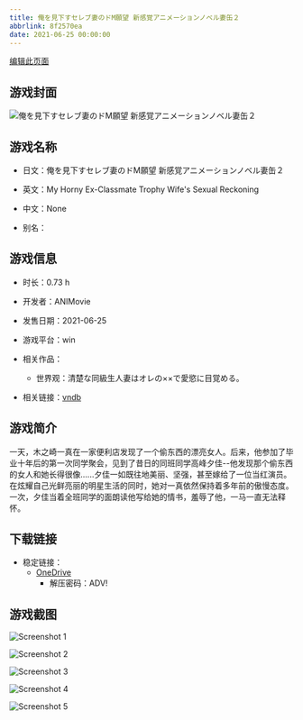 ```yaml
---
title: 俺を見下すセレブ妻のドM願望 新感覚アニメーションノベル妻缶２
abbrlink: 8f2570ea
date: 2021-06-25 00:00:00
---
```

[编辑此页面](https://github.com/ACG-3/ADV3-source/blob/main/source/_posts/games/%E4%BF%BA%E3%82%92%E8%A6%8B%E4%B8%8B%E3%81%99%E3%82%BB%E3%83%AC%E3%83%96%E5%A6%BB%E3%81%AE%E3%83%89M%E9%A1%98%E6%9C%9B%20%E6%96%B0%E6%84%9F%E8%A6%9A%E3%82%A2%E3%83%8B%E3%83%A1%E3%83%BC%E3%82%B7%E3%83%A7%E3%83%B3%E3%83%8E%E3%83%99%E3%83%AB%E5%A6%BB%E7%BC%B6%EF%BC%92.md)

## 游戏封面

![俺を見下すセレブ妻のドM願望 新感覚アニメーションノベル妻缶２](https://pan.timero.xyz/d/onedrive/img_lib_001/%E4%BF%BA%E3%82%92%E8%A6%8B%E4%B8%8B%E3%81%99%E3%82%BB%E3%83%AC%E3%83%96%E5%A6%BB%E3%81%AE%E3%83%89M%E9%A1%98%E6%9C%9B%20%E6%96%B0%E6%84%9F%E8%A6%9A%E3%82%A2%E3%83%8B%E3%83%A1%E3%83%BC%E3%82%B7%E3%83%A7%E3%83%B3%E3%83%8E%E3%83%99%E3%83%AB%E5%A6%BB%E7%BC%B6%EF%BC%92_cover.avif)


## 游戏名称

- 日文：俺を見下すセレブ妻のドM願望 新感覚アニメーションノベル妻缶２
- 英文：My Horny Ex-Classmate Trophy Wife's Sexual Reckoning
- 中文：None

- 别名：


## 游戏信息

- 时长：0.73 h
- 开发者：ANIMovie
- 发售日期：2021-06-25
- 游戏平台：win
- 相关作品：
   - 世界观：清楚な同級生人妻はオレの××で愛慾に目覚める。

- 相关链接：[vndb](https://vndb.org/v31044)


## 游戏简介

一天，木之崎一真在一家便利店发现了一个偷东西的漂亮女人。后来，他参加了毕业十年后的第一次同学聚会，见到了昔日的同班同学高峰夕佳--他发现那个偷东西的女人和她长得很像......夕佳一如既往地美丽、坚强，甚至嫁给了一位当红演员。在炫耀自己光鲜亮丽的明星生活的同时，她对一真依然保持着多年前的傲慢态度。一次，夕佳当着全班同学的面朗读他写给她的情书，羞辱了他，一马一直无法释怀。


## 下载链接

- 稳定链接：
    - [OneDrive](https://pan.timero.xyz/onedrive/adv_lib_001/%E4%BF%BA%E3%82%92%E8%A6%8B%E4%B8%8B%E3%81%99%E3%82%BB%E3%83%AC%E3%83%96%E5%A6%BB%E3%81%AE%E3%83%89M%E9%A1%98%E6%9C%9B%20%E6%96%B0%E6%84%9F%E8%A6%9A%E3%82%A2%E3%83%8B%E3%83%A1%E3%83%BC%E3%82%B7%E3%83%A7%E3%83%B3%E3%83%8E%E3%83%99%E3%83%AB%E5%A6%BB%E7%BC%B6%EF%BC%92)
        - 解压密码：ADV!



## 游戏截图


![Screenshot 1](https://pan.timero.xyz/d/onedrive/img_lib_001/%E4%BF%BA%E3%82%92%E8%A6%8B%E4%B8%8B%E3%81%99%E3%82%BB%E3%83%AC%E3%83%96%E5%A6%BB%E3%81%AE%E3%83%89M%E9%A1%98%E6%9C%9B%20%E6%96%B0%E6%84%9F%E8%A6%9A%E3%82%A2%E3%83%8B%E3%83%A1%E3%83%BC%E3%82%B7%E3%83%A7%E3%83%B3%E3%83%8E%E3%83%99%E3%83%AB%E5%A6%BB%E7%BC%B6%EF%BC%92_Screenshot_1.avif)

![Screenshot 2](https://pan.timero.xyz/d/onedrive/img_lib_001/%E4%BF%BA%E3%82%92%E8%A6%8B%E4%B8%8B%E3%81%99%E3%82%BB%E3%83%AC%E3%83%96%E5%A6%BB%E3%81%AE%E3%83%89M%E9%A1%98%E6%9C%9B%20%E6%96%B0%E6%84%9F%E8%A6%9A%E3%82%A2%E3%83%8B%E3%83%A1%E3%83%BC%E3%82%B7%E3%83%A7%E3%83%B3%E3%83%8E%E3%83%99%E3%83%AB%E5%A6%BB%E7%BC%B6%EF%BC%92_Screenshot_2.avif)

![Screenshot 3](https://pan.timero.xyz/d/onedrive/img_lib_001/%E4%BF%BA%E3%82%92%E8%A6%8B%E4%B8%8B%E3%81%99%E3%82%BB%E3%83%AC%E3%83%96%E5%A6%BB%E3%81%AE%E3%83%89M%E9%A1%98%E6%9C%9B%20%E6%96%B0%E6%84%9F%E8%A6%9A%E3%82%A2%E3%83%8B%E3%83%A1%E3%83%BC%E3%82%B7%E3%83%A7%E3%83%B3%E3%83%8E%E3%83%99%E3%83%AB%E5%A6%BB%E7%BC%B6%EF%BC%92_Screenshot_3.avif)

![Screenshot 4](https://pan.timero.xyz/d/onedrive/img_lib_001/%E4%BF%BA%E3%82%92%E8%A6%8B%E4%B8%8B%E3%81%99%E3%82%BB%E3%83%AC%E3%83%96%E5%A6%BB%E3%81%AE%E3%83%89M%E9%A1%98%E6%9C%9B%20%E6%96%B0%E6%84%9F%E8%A6%9A%E3%82%A2%E3%83%8B%E3%83%A1%E3%83%BC%E3%82%B7%E3%83%A7%E3%83%B3%E3%83%8E%E3%83%99%E3%83%AB%E5%A6%BB%E7%BC%B6%EF%BC%92_Screenshot_4.avif)

![Screenshot 5](https://pan.timero.xyz/d/onedrive/img_lib_001/%E4%BF%BA%E3%82%92%E8%A6%8B%E4%B8%8B%E3%81%99%E3%82%BB%E3%83%AC%E3%83%96%E5%A6%BB%E3%81%AE%E3%83%89M%E9%A1%98%E6%9C%9B%20%E6%96%B0%E6%84%9F%E8%A6%9A%E3%82%A2%E3%83%8B%E3%83%A1%E3%83%BC%E3%82%B7%E3%83%A7%E3%83%B3%E3%83%8E%E3%83%99%E3%83%AB%E5%A6%BB%E7%BC%B6%EF%BC%92_Screenshot_5.avif)


